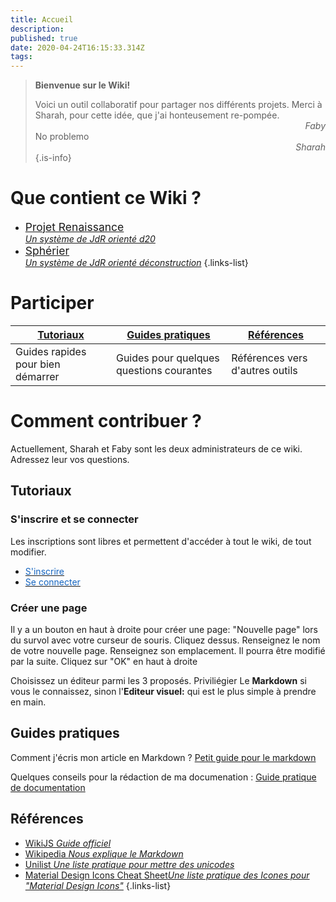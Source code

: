 ```yaml
---
title: Accueil
description: 
published: true
date: 2020-04-24T16:15:33.314Z
tags: 
---
```


> **Bienvenue sur le Wiki!**
>
> Voici un outil collaboratif pour partager nos différents projets.
> Merci à Sharah, pour cette idée, que j'ai honteusement re-pompée. 
> <span style="text-align:right;display:block">_Faby_</span>
No problemo
> <span style="text-align:right;display:block">_Sharah_</span>
{.is-info}


# Que contient ce Wiki ?
- [<span style="font-size:1.25em"><span class="mdi mdi-infinity"></span> Projet Renaissance</span> <br> *Un système de JdR orienté d20*](/projet-renaissance)
- [<span style="font-size:1.25em"><span class="mdi mdi-hexagon-multiple-outline"></span> Sphérier</span>  <br> *Un système de JdR orienté déconstruction*](/sphérier)
{.links-list}


# Participer

| [Tutoriaux](#get-started) |[Guides pratiques](#howto) |[Références](#references) |
|-|-|-|
|Guides rapides pour bien démarrer|Guides pour quelques questions courantes|Références vers d'autres outils|

# Comment contribuer ?
Actuellement, Sharah et Faby sont les deux administrateurs de ce wiki. Adressez leur vos questions.

<a id="get-started"></a>
## Tutoriaux

### S'inscrire et se connecter
Les inscriptions sont libres et permettent d'accéder à tout le wiki, de tout modifier.

- [<span style="color:#1565c0;text-decoration-color:#1565c0">S'inscrire</span>](http://de-dale.hd.free.fr/register)
- [<span style="color:#1565c0;text-decoration-color:#1565c0">Se connecter</span>](http://de-dale.hd.free.fr/login)

### Créer une page 

Il y a un bouton en haut à droite pour créer une page: "Nouvelle page" lors du survol avec votre curseur de souris. Cliquez dessus.
Renseignez le nom de votre nouvelle page.
Renseignez son emplacement. Il pourra être modifié par la suite.
Cliquez sur "OK" en haut à droite

Choisissez un éditeur parmi les 3 proposés. Priviliégier Le **Markdown** si vous le connaissez, sinon l'**Editeur visuel:** qui est le plus simple à prendre en main.
 
 <a id="howto"></a>
 ## Guides pratiques
 
 Comment j'écris mon article en Markdown ? [Petit guide pour le markdown](/home/markdown)
 
 Quelques conseils pour la rédaction de ma documenation : [Guide pratique de documentation](/home/howto/documentation-guidelines)
 
 <a id="references"></a>
 ## Références
 
 - [WikiJS *Guide officiel*](https://docs.requarks.io/guide/intro)
 - [Wikipedia *Nous explique le Markdown*](https://fr.wikipedia.org/wiki/Markdown) 
 - [Unilist *Une liste pratique pour mettre des unicodes*](https://unilist.raphaelbastide.com)
- [Material Design Icons Cheat Sheet*Une liste pratique des Icones pour "Material Design Icons"*](https://cdn.materialdesignicons.com/5.0.45/)
{.links-list}